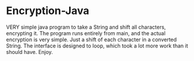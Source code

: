 # Encryption-Java
VERY simple java program to take a String and shift all characters, encrypting it. 
The program runs entirely from main, and the actual encryption is very simple. Just a shift of each character in a converted String.
The interface is designed to loop, which took a lot more work than it should have. Enjoy.
